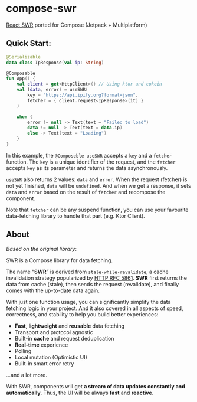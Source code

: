 # compose-swr
[React SWR](https://swr.vercel.app/) ported for Compose (Jetpack + Multiplatform)

## Quick Start:
```kotlin
@Serializable
data class IpResponse(val ip: String)

@Composable
fun App() {
    val client = get<HttpClient>() // Using ktor and cokoin
    val (data, error) = useSWR(
        key = "https://api.ipify.org?format=json",
        fetcher = { client.request<IpResponse>(it) }
    )

    when {
        error != null -> Text(text = "Failed to load")
        data != null -> Text(text = data.ip)
        else -> Text(text = "Loading")
    }
}
```
In this example, the `@Composeble useSWR` accepts a `key` and a `fetcher` function.
The `key` is a unique identifier of the request,
and the `fetcher` accepts `key` as its parameter and returns the data asynchronously.

`useSWR` also returns 2 values: `data` and `error`. When the request (fetcher) is not yet finished,
`data` will be `undefined`. And when we get a response, it sets `data` and `error` based on the result
of `fetcher` and recompose the component.

Note that `fetcher` can be any suspend function, you can use your favourite data-fetching
library to handle that part (e.g. Ktor Client).

## About

*Based on the original library*:

SWR is a Compose library for data fetching.

The name “**SWR**” is derived from `stale-while-revalidate`, a cache invalidation strategy popularized by [HTTP RFC 5861](https://tools.ietf.org/html/rfc5861).
**SWR** first returns the data from cache (stale), then sends the request (revalidate), and finally comes with the up-to-date data again.

With just one function usage, you can significantly simplify the data fetching logic in your project. And it also covered in all aspects of speed, correctness, and stability to help you build better experiences:

- **Fast**, **lightweight** and **reusable** data fetching
- Transport and protocol agnostic
- Built-in **cache** and request deduplication
- **Real-time** experience
- Polling
- Local mutation (Optimistic UI)
- Built-in smart error retry

...and a lot more.

With SWR, components will get **a stream of data updates constantly and automatically**. Thus, the UI will be always **fast** and **reactive**.